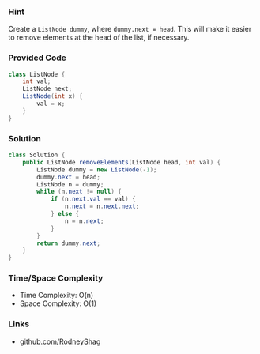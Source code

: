 ### Hint

Create a `ListNode dummy`, where `dummy.next = head`. This will make it easier to remove elements at the head of the list, if necessary.

### Provided Code

```java
class ListNode {
    int val;
    ListNode next;
    ListNode(int x) {
        val = x;
    }
}
```

### Solution

```java
class Solution {
    public ListNode removeElements(ListNode head, int val) {
        ListNode dummy = new ListNode(-1);
        dummy.next = head;
        ListNode n = dummy;
        while (n.next != null) {
            if (n.next.val == val) {
                n.next = n.next.next;
            } else {
                n = n.next;
            }
        }        
        return dummy.next;
    }
}
```

### Time/Space Complexity

-  Time Complexity: O(n)
- Space Complexity: O(1)

### Links

- [github.com/RodneyShag](https://github.com/RodneyShag)
